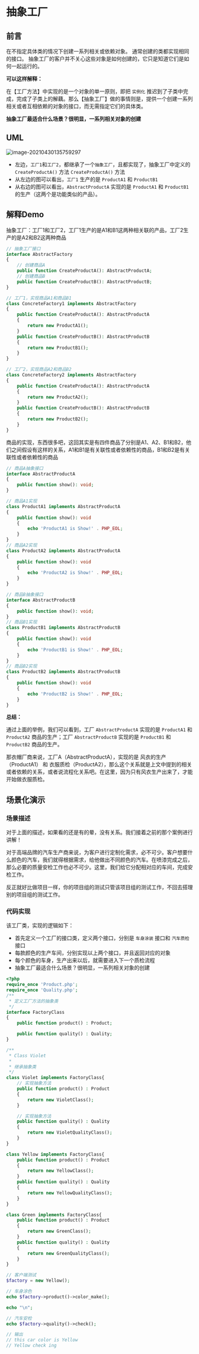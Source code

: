 # 抽象工厂


## 前言

在不指定具体类的情况下创建一系列相关或依赖对象。 通常创建的类都实现相同的接口。 抽象工厂的客户并不关心这些对象是如何创建的，它只是知道它们是如何一起运行的。

**可以这样解释：**

在【工厂方法】中实现的是一个对象的单一原则，即把 `实例化` 推迟到了子类中完成，完成了子类上的解藕。那么【抽象工厂】做的事情则是，提供一个创建一系列相关或者互相依赖的对象的接口，而无需指定它们的具体类。

**抽象工厂最适合什么场景？很明显，一系列相关对象的创建**

## UML

![image-20210430135759297](http://img.github.mailjob.net/20210430135800.png)

- 左边，`工厂1`和`工厂2`，都继承了一个`抽象工厂`，且都实现了，抽象工厂中定义的 `CreateProductA()` 方法 `CreateProductA()` 方法
- 从左边的图可以看出，`工厂1` 生产的是 `ProductA1` 和 `ProductB1`
- 从右边的图可以看出，`AbstractProductA` 实现的是 `ProductA1` 和 `ProductB1` 的生产（这两个是功能类似的产品）。

## 解释Demo

抽象工厂：工厂1和工厂2，工厂1生产的是A1和B1这两种相关联的产品，工厂2生产的是A2和B2这两种商品

```php
// 抽象工厂接口
interface AbstractFactory
{
    // 创建商品A
    public function CreateProductA(): AbstractProductA;
    // 创建商品B
    public function CreateProductB(): AbstractProductB;
}

// 工厂1，实现商品A1和商品B1
class ConcreteFactory1 implements AbstractFactory
{
    public function CreateProductA(): AbstractProductA
    {
        return new ProductA1();
    }
    public function CreateProductB(): AbstractProductB
    {
        return new ProductB1();
    }
}

// 工厂2，实现商品A2和商品B2
class ConcreteFactory2 implements AbstractFactory
{
    public function CreateProductA(): AbstractProductA
    {
        return new ProductA2();
    }
    public function CreateProductB(): AbstractProductB
    {
        return new ProductB2();
    }
}
```

商品的实现，东西很多吧，这回其实是有四件商品了分别是A1、A2、B1和B2，他们之间假设有这样的关系，A1和B1是有关联性或者依赖性的商品，B1和B2是有关联性或者依赖性的商品

```php
// 商品A抽象接口
interface AbstractProductA
{
    public function show(): void;
}

// 商品A1实现
class ProductA1 implements AbstractProductA
{
    public function show(): void
    {
        echo 'ProductA1 is Show!' . PHP_EOL;
    }
}
// 商品A2实现
class ProductA2 implements AbstractProductA
{
    public function show(): void
    {
        echo 'ProductA2 is Show!' . PHP_EOL;
    }
}

// 商品B抽象接口
interface AbstractProductB
{
    public function show(): void;
}
// 商品B1实现
class ProductB1 implements AbstractProductB
{
    public function show(): void
    {
        echo 'ProductB1 is Show!' . PHP_EOL;
    }
}
// 商品B2实现
class ProductB2 implements AbstractProductB
{
    public function show(): void
    {
        echo 'ProductB2 is Show!' . PHP_EOL;
    }
}
```

**总结：**

通过上面的举例，我们可以看到，工厂 `AbstractProductA`  实现的是 `ProductA1` 和 `ProductA2` 商品的生产；工厂 `AbstractProductB`  实现的是 `ProductB1` 和 `ProductB2` 商品的生产。

那衣帽厂商来说，工厂A（AbstractProductA），实现的是 风衣的生产（ProductA1） 和 衣服质检（ProductA2），那么这个关系就是上文中提到的相关或者依赖的关系，或者说流程化关系吧。在这里，因为只有风衣生产出来了，才能开始做衣服质检。

## 场景化演示

### 场景描述

对于上面的描述，如果看的还是有的晕，没有关系。我们接着之前的那个案例进行讲解！

对于高端品牌的汽车生产商来说，为客户进行定制化需求，必不可少。客户想要什么颜色的汽车，我们就得根据需求，给他做出不同颜色的汽车。在喷漆完成之后，那么必要的质量安检工作也必不可少。这里，我们给它分配相对应的车间，完成安检工作。

反正就好比做项目一样，你的项目组的测试只管该项目组的测试工作，不回去搭理别的项目组的测试工作。

### 代码实现

该工厂类，实现的逻辑如下：

- 首先定义一个工厂的接口类，定义两个接口，分别是 `车身涂装` 接口和 `汽车质检` 接口
- 每款颜色的生产车间，分别实现以上两个接口，并且返回对应的对象
- 每个颜色的车身，生产出来以后，就需要进入下一个质检流程
- 抽象工厂最适合什么场景？很明显，一系列相关对象的创建

```php
<?php
require_once 'Product.php';
require_once 'Quality.php';
/**
 * 定义工厂方法的抽象类
 */
interface FactoryClass
{
    public function product() : Product;

    public function quality() : Quality;
}

/**
 * Class Violet
 *
 * 继承抽象类
 */
class Violet implements FactoryClass{
    // 实现抽象方法
    public function product() : Product
    {
        return new VioletClass();
    }

    // 实现抽象方法
    public function quality() : Quality
    {
        return new VioletQualityClass();
    }
}

class Yellow implements FactoryClass{
    public function product() : Product
    {
        return new YellowClass();
    }
    public function quality() : Quality
    {
        return new YellowQualityClass();
    }
}

class Green implements FactoryClass{
    public function product() : Product
    {
        return new GreenClass();
    }
    public function quality() : Quality
    {
        return new GreenQualityClass();
    }
}

// 客户端测试
$factory = new Yellow();

// 车身涂色
echo $factory->product()->color_make();

echo "\n";

// 汽车安检
echo $factory->quality()->check();

// 输出
// this car color is Yellow
// Yellow check ing
```


